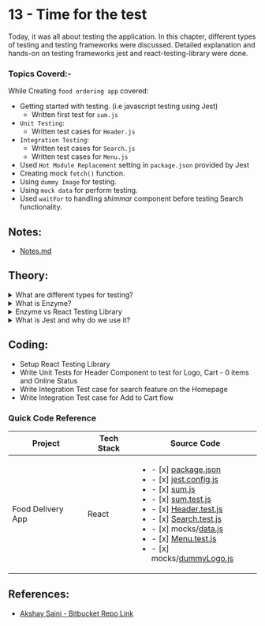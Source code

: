 # 13 - Time for the test

Today, it was all about testing the application. In this chapter, different types of testing and testing frameworks were discussed. Detailed explanation and hands-on on testing frameworks jest and react-testing-library were done.

### Topics Coverd:-

While Creating `food ordering app` covered:

- Getting started with testing. (i.e javascript testing using Jest)
  - Written first test for `sum.js` 
- `Unit Testing`:
  - Written test cases for `Header.js`
- `Integration Testing`:  
  - Written test cases for `Search.js`
  - Written test cases for `Menu.js`
- Used `Hot Module Replacement` setting in `package.json` provided by Jest
- Creating mock `fetch()` function.
- Using `dummy Image` for testing.
- Using `mock data` for perform testing.
- Used `waitFor` to handling *shimmar* component before testing Search functionality.

## Notes:

- [Notes.md](./notes.md)

## Theory:

<!-- *******************************-->
<details>
<summary>What are different types for testing?</summary><br>
<blockquote>

- `Unit Testing:` focuses on individual units or components of the software, ensuring they work as intended.
- `Integration Testing:` combines different units and tests their interaction, ensuring they work together as a system.
- `Functional Testing:` tests the functionality of the software, verifying it meets the requirements and specifications.
- `End-to-end Testing:` tests the entire system, from start to finish, simulating real-world scenarios.
- `System Testing:` tests the system as a whole, verifying it meets the required performance, security, and reliability standards.
- `Acceptance Testing:` tests the software from the user's perspective, ensuring it meets the customer's expectations.
- `Performance Testing:` tests the performance of the software, such as response time, scalability, and stability under different load conditions.
- `Security Testing:` tests the security of the software, verifying it is protected against potential threats and vulnerabilities.
- `Regression Testing:` tests the software after changes have been made, ensuring the changes did not introduce new bugs or break existing functionality.
- `Smoke Testing:` a preliminary test to determine if the basic functions of the software work, before proceeding with more thorough testing.
</blockquote><br>
</details>

<!-- *******************************-->
<details>
<summary>What is Enzyme?</summary><br>
<blockquote>

- **Enzyme** is a JavaScript testing utility for React, developed and maintained by Airbnb. 
- It can be used in both `unit` and `integration` testing.
</blockquote><br>
</details>

<!-- *******************************-->
<details>
<summary>Enzyme vs React Testing Library</summary><br>
<blockquote>

| Features | Enzyme  | React Testing Library |
| :----    | :------ | :-------------       |
| API      | Enzyme has a more comprehensive API with methods for `manipulating, traversing, and querying` the React component tree, which can be convenient for `unit testing`. | React Testing Library, on the other hand, has a simpler API that focuses on testing the `behavior` of the components from the user's perspective, making it more suitable for `integration` and `end-to-end` testing. | 
| Approach | Enzyme is more `implementation-focused` approach to testing, where you test the internal implementation details of the components, such as the `state or props` | React Testing Library, on the other hand, has a more `user-focused` approach, where you test the `behavior` of the components as a user would interact with them, such as `clicking buttons` or `filling out forms`. | 
| Maintenance |  Enzyme requires `more maintenance` as the `internal` implementation of components changes, as the tests are `tightly coupled` to the implementation details. | React Testing Library, on the other hand, is `less` likely to break with changes to the implementation, as it tests the `behavior` of the components rather than the implementation details. |


</blockquote><br>
</details>

<!-- *******************************-->
<details>
<summary>What is Jest and why do we use it?</summary><br>
<blockquote>

- `Jest` is a `JavaScript testing framework` developed and maintained by `Facebook`. 
- It is widely used for testing JavaScript applications, especially for `React` applications. 
- Jest provides a complete and integrated testing solution, with features such as `automatic test discovery, mocking, code coverage, and assertion libraries.`

- Jest is a popular and widely used testing framework for JavaScript applications due to the following reasons :
  1. **Simplicity** - minimal configuration & low learning curve
  2. **Speed** - fast test execution, automatic test caching, parallel test running
  3. **Integration** -  integrates well with popular JavaScript tools and frameworks, such as React, Babel, and Webpack. 
  4. **Feature** - mocking, spying, and code coverage reporting

- Jest makes it easy for developers to write and run tests, ensuring the quality and reliability of their code.
</blockquote><br>
</details>
<!-- *******************************-->

## Coding:

<ul>
	<li>Setup React Testing Library</li>
	<li>Write Unit Tests for Header Component to test for Logo, Cart - 0 items and Online Status</li>
	<li>Write Integration Test case for search feature on the Homepage</li>
	<li>Write Integration Test case for Add to Cart flow</li>
</ul>


### Quick Code Reference

| Project | Tech Stack | Source Code |
| --- | --- | --- |
| Food Delivery App | React | <ul><li>- [x] [package.json](./package.json)</li><li>- [x] [jest.config.js](./jest.config.js)</li><li>- [x] [sum.js](./src/components/sum.js)</li><li>- [x] [sum.test.js](./src/components/__test__/sum.test.js)</li><li>- [x] [Header.test.js](./src/components/__test__/Header.test.js)</li><li>- [x] [Search.test.js](./src/components/__test__/Search.test.js)</li><li>- [x] mocks/[data.js](./src/mocks/data.js)</li><li>- [x] [Menu.test.js](./src/components/__test__/Menu.test.js)</li><li>- [x] mocks/[dummyLogo.js](./src/mocks/dummyLogo.js)</li></ul> |

## References:

- [Akshay Saini - Bitbucket Repo Link](https://bitbucket.org/namastedev/namaste-react-live/src/master/)
